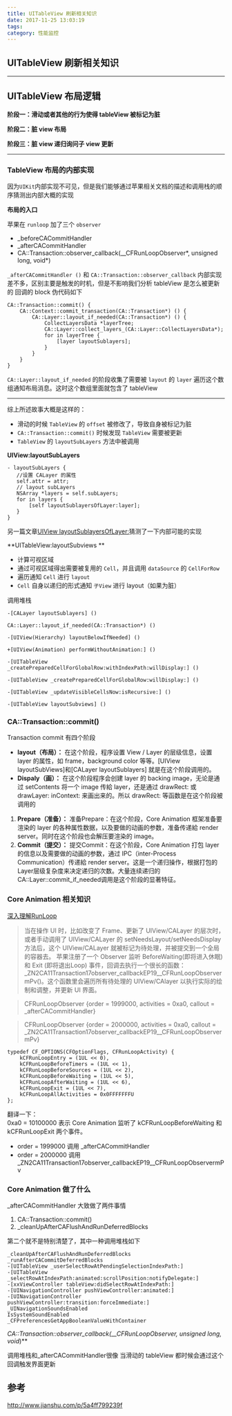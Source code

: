 ```yaml
---
title: UITableView 刷新相关知识
date: 2017-11-25 13:03:19
tags:
category: 性能监控
---
```

UITableView 刷新相关知识
----- 

---

## UITableView 布局逻辑

**阶段一：滑动或者其他的行为使得 tableView 被标记为脏**

**阶段二：脏 view 布局**

**阶段三：脏 view 递归询问子 view 更新**

---

### TableView 布局的内部实现
因为`UIKit`内部实现不可见，但是我们能够通过苹果相关文档的描述和调用栈的顺序猜测出内部大概的实现
<!-- more --> 
**布局的入口**

苹果在 `runloop` 加了三个 `observer`

- _beforeCACommitHandler
- _afterCACommitHandler
- CA::Transaction::observer_callback(__CFRunLoopObserver*, unsigned long, void*)

`_afterCACommitHandler ()` 和 `CA::Transaction::observer_callback` 内部实现差不多，区别主要是触发的时机，但是不影响我们分析 tableView 是怎么被更新的
回调的 block 伪代码如下

    CA::Transaction::commit() {
        CA::Context::commit_transaction(CA::Transaction*) () {
            CA::Layer::layout_if_needed(CA::Transaction*) () {
                CollectLayersData *layerTree;
                CA::Layer::collect_layers_(CA::Layer::CollectLayersData*);
                for in layerTree {
                    [layer layoutSublayers];
                }
            }
        }
    }

`CA::Layer::layout_if_needed` 的阶段收集了需要被 `layout` 的 `layer`
遍历这个数组通知布局消息。这时这个数组里面就包含了 tableView

---

综上所述故事大概是这样的：

- 滑动的时候 `TableView` 的 `offset` 被修改了，导致自身被标记为脏
- `CA::Transaction::commit()` 时候发现 `TableView` 需要被更新
- `TableView` 的 `layoutSubLayers` 方法中被调用

**UIView:layoutSubLayers**

    - layoutSubLayers {
       //设置 CALayer 的属性
       self.attr = attr;
       // layout subLayers
       NSArray *layers = self.subLayers;
       for in layers {
           [self layoutSublayersOfLayer:layer];
       }  
    }

另一篇文章[UIView layoutSublayersOfLayer:](http://www.jft0m.com/2017/11/25/UIView-CALayerDelegate-layoutSublayersOfLayer/)猜测了一下内部可能的实现

**UITableView:layoutSubviews **

- 计算可视区域
- 通过可视区域得出需要被复用的 `Cell`，并且调用 `dataSource` 的 `CellForRow`
- 遍历通知 `Cell` 进行 `layout`
- `Cell` 自身以递归的形式通知 `子View` 进行 layout（如果为脏）

调用堆栈

    -[CALayer layoutSublayers] ()

    CA::Layer::layout_if_needed(CA::Transaction*) ()

    -[UIView(Hierarchy) layoutBelowIfNeeded] ()

    +[UIView(Animation) performWithoutAnimation:] ()

    -[UITableView _createPreparedCellForGlobalRow:withIndexPath:willDisplay:] ()

    -[UITableView _createPreparedCellForGlobalRow:willDisplay:] ()

    -[UITableView _updateVisibleCellsNow:isRecursive:] ()

    -[UITableView layoutSubviews] ()


### CA::Transaction::commit()

Transaction commit 有四个阶段
- **layout（布局）：** 在这个阶段，程序设置 View / Layer 的层级信息，设置 layer 的属性，如 frame，background color 等等。[UIView layoutSubViews]和[CALayer layoutSublayers] 就是在这个阶段调用的。
- **Dispaly（画）：** 在这个阶段程序会创建 layer 的 backing image，无论是通过 setContents 将一个 image 传給 layer，还是通过 drawRect: 或 drawLayer: inContext: 来画出来的。所以 drawRect: 等函数是在这个阶段被调用的
1. **Prepare（准备）：** 准备Prepare：在这个阶段，Core Animation 框架准备要渲染的 layer 的各种属性数据，以及要做的动画的参数，准备传递給 render server。同时在这个阶段也会解压要渲染的 image。
1. **Commit（提交）：** 提交Commit：在这个阶段，Core Animation 打包 layer 的信息以及需要做的动画的参数，通过 IPC（inter-Process Communication）传递給 render server。这是一个递归操作，根据打包的Layer层级复杂度来决定递归的次数。大量连续递归的CA::Layer::commit_if_needed调用是这个阶段的显著特征。

### Core Animation 相关知识
[深入理解RunLoop](https://blog.ibireme.com/2015/05/18/runloop/) 

> 当在操作 UI 时，比如改变了 Frame、更新了 UIView/CALayer 的层次时，或者手动调用了 UIView/CALayer 的 setNeedsLayout/setNeedsDisplay方法后，这个 UIView/CALayer 就被标记为待处理，并被提交到一个全局的容器去。
苹果注册了一个 Observer 监听 BeforeWaiting(即将进入休眠) 和 Exit (即将退出Loop) 事件，回调去执行一个很长的函数：
_ZN2CA11Transaction17observer_callbackEP19__CFRunLoopObservermPv()。这个函数里会遍历所有待处理的 UIView/CAlayer 以执行实际的绘制和调整，并更新 UI 界面。

>CFRunLoopObserver {order = 1999000, activities = 0xa0,
    callout = _afterCACommitHandler}
                
>CFRunLoopObserver {order = 2000000, activities = 0xa0,
        callout = _ZN2CA11Transaction17observer_callbackEP19__CFRunLoopObservermPv}

    typedef CF_OPTIONS(CFOptionFlags, CFRunLoopActivity) {
        kCFRunLoopEntry = (1UL << 0),
        kCFRunLoopBeforeTimers = (1UL << 1),
        kCFRunLoopBeforeSources = (1UL << 2),
        kCFRunLoopBeforeWaiting = (1UL << 5),
        kCFRunLoopAfterWaiting = (1UL << 6),
        kCFRunLoopExit = (1UL << 7),
        kCFRunLoopAllActivities = 0x0FFFFFFFU
    };

翻译一下：    
0xa0 = 10100000 表示 Core Animation 监听了 kCFRunLoopBeforeWaiting 和 kCFRunLoopExit  两个事件。

- order = 1999000 调用 _afterCACommitHandler
- order = 2000000 调用 _ZN2CA11Transaction17observer_callbackEP19__CFRunLoopObservermPv

### Core Animation 做了什么

_afterCACommitHandler 大致做了两件事情
1. CA::Transaction::commit()
2. _cleanUpAfterCAFlushAndRunDeferredBlocks


第二个就不是特别清楚了，其中一种调用堆栈如下

    _cleanUpAfterCAFlushAndRunDeferredBlocks
    _runAfterCACommitDeferredBlocks
    -[UITableView _userSelectRowAtPendingSelectionIndexPath:]
    -[UITableView _selectRowAtIndexPath:animated:scrollPosition:notifyDelegate:]
    -[xxViewController tableView:didSelectRowAtIndexPath:]
    -[UINavigationController pushViewController:animated:]
    -[UINavigationController pushViewController:transition:forceImmediate:]
    _UINavigationSoundsEnabled
    IsSystemSoundEnabled
    _CFPreferencesGetAppBooleanValueWithContainer


**CA::Transaction::observer_callback(__CFRunLoopObserver*, unsigned long, void*)**

调用堆栈和_afterCACommitHandler很像
当滑动的 tableView 都时候会通过这个回调触发界面更新


## 参考

http://www.jianshu.com/p/5a4ff799239f